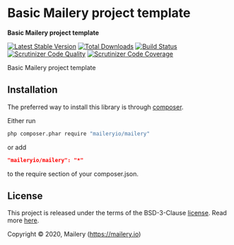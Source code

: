 # Basic Mailery project template

**Basic Mailery project template**

[![Latest Stable Version](https://poser.pugx.org/maileryio/mailery/v/stable)](https://packagist.org/packages/maileryio/mailery)
[![Total Downloads](https://poser.pugx.org/maileryio/mailery/downloads)](https://packagist.org/packages/maileryio/mailery)
[![Build Status](https://travis-ci.com/maileryio/mailery.svg?branch=master)](https://travis-ci.com/maileryio/mailery)
[![Scrutinizer Code Quality](https://img.shields.io/scrutinizer/g/maileryio/mailery.svg)](https://scrutinizer-ci.com/g/maileryio/mailery/)
[![Scrutinizer Code Coverage](https://img.shields.io/scrutinizer/coverage/g/maileryio/mailery.svg)](https://scrutinizer-ci.com/g/maileryio/mailery/)

Basic Mailery project template

## Installation

The preferred way to install this library is through [composer](http://getcomposer.org/download/).

Either run

```sh
php composer.phar require "maileryio/mailery"
```

or add

```json
"maileryio/mailery": "*"
```

to the require section of your composer.json.

## License

This project is released under the terms of the BSD-3-Clause [license](LICENSE).
Read more [here](http://choosealicense.com/licenses/bsd-3-clause).

Copyright © 2020, Mailery (https://mailery.io)
